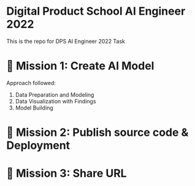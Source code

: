 # Digital Product School AI Engineer 2022
This is the repo for DPS AI Engineer 2022 Task

# 🚀 Mission 1: Create AI Model

Approach followed:

1. Data Preparation and Modeling
2. Data Visualization with Findings
3. Model Building





# 🚀 Mission 2: Publish source code & Deployment

# 🚀 Mission 3: Share URL
